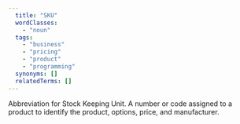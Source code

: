```yaml
---
  title: "SKU"
  wordClasses:
    - "noun"
  tags:
    - "business"
    - "pricing"
    - "product"
    - "programming"
  synonyms: []
  relatedTerms: []
---
```

Abbreviation for Stock Keeping Unit. A number or code assigned to a product to identify the product, options, price, and manufacturer.
